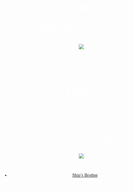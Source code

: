 website
=======
<head>
  <title>Cassandra Castelant</title>
  <style>
    body {
      text-align: center;
      background: url("http://www.agreenerfestival.com/wp-content/uploads/space-hubble.jpg");
      background-size: cover;
      background-position: center;
      color: white;
      font-family: Times;
    }
    p {
      font-size: 32px;
      position: left;
    }
    input {
      border: 0;
      padding: 10px;
      font-size: 18px;
      background-position: center
    }
    input[type="submit"] {
      background: black;
      color: white;
      position: center;
    }
    img {
      background-position: center;
    }
    ul {
      text-decoration: none;
    }
  </style>
</head>
<body>
  <p>Welcome To My Lair</p>
  <div><img src="http://www.shannonrealty.com/files/open_doors_transparent.gif"></div>
  <div id="header">
      
    </div>
    <div class="left"></div>
    <div class="right">
      <h4>Who's Dat?</h4>
      <p id="name">Cassandra Castelant</p>
  <h1> Library</h1>
  <h5> My Collection Of "Great" Literary Works </h5>
  <h6> Audio</h6>
  <p a href="http://clarkesworldmagazine.com/">Clarkesworld Magazine</a></p>
  <img src="http://clarkesworldmagazine.com/images/robot.png">
  <ul> 
    <li> Manifest Destiny</a></li>
    <li >Utriusque Cosmi</li></a>
    <a href="http://clarkesworldmagazine.com/audio_01_14c/">
    <li> Ship’s Brother </li></a>
    <li a href="http://clarkesworldmagazine.com/audio_07_13a/">I Tell Thee All, I Can No More</a></li>
    <li a href="http://clarkesworldmagazine.com/audio_06_13c/">Mongoose</a></li>
</body>
